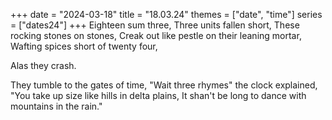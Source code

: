 +++
date = "2024-03-18"
title = "18.03.24"
themes = ["date", "time"]
series = ["dates24"]
+++
Eighteen sum three,
Three units fallen short,
These rocking stones on stones,
Creak out like pestle on their leaning mortar,
Wafting spices short of twenty four,

Alas 
  they 
    crash.

They tumble to the gates of time,
"Wait three rhymes" the clock explained,
"You take up size like hills in delta plains,
It shan't be long to dance with mountains in the rain."
